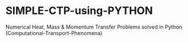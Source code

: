 # SIMPLE-CTP-using-PYTHON
Numerical Heat, Mass &amp; Momentum Transfer Problems solved in Python (Computational-Transport-Phenomena)
